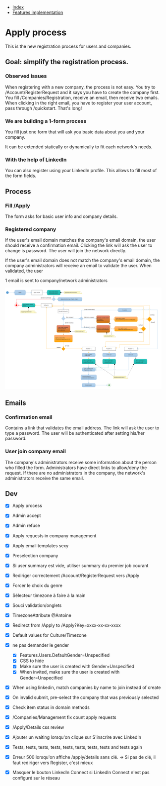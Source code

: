 
* [Index](0000-Index.md)
* [Features implementation](5000-Features-implementation.md)


Apply process
=========================================

This is the new registration process for users and companies.





Goal: simplify the registration process.
-------------------------------------------

### Observed issues

When registering with a new company, the process is not easy. You try to /Account/RegisterRequest and it says you have to create the company first. You fill /Companies/Registration, receive an email, then receive two emails. When clicking in the right email, you have to register your user account, pass through /quickstart. That's long!


### We are building a 1-form process

You fill just one form that will ask you basic data about you and your company.

It can be extended statically or dynamically to fit each network's needs.


### With the help of LinkedIn

You can also register using your LinkedIn profile. This allows to fill most of the form fields.







Process
-------------------------------------------

### Fill /Apply

The form asks for basic user info and company details.


### Registered company

If the user's email domain matches the company's email domain, the user should receive a confirmation email. Clicking the link will ask the user to change is password. The user will join the network directly.

If the user's email domain does not match the company's email domain, the company administrators will receive an email to validate the user. When validated, the user 

1 email is sent to company/network administrators 

![Apply process flow](5001-Apply-process/ApplyProcess.png)


Emails
-------------------------------------------

### Confirmation email

Contains a link that validates the email address.
The link will ask the user to type a password.
The user will be authenticated after setting his/her password.


### User join company email

The company's administrators receive some information about the person who filled the form.
Administrators have direct links to allow/deny the request.
If there are no administrators in the company, the network's administrators receive the same email.






Dev
-------------------------------------------

- [x] Apply process
- [x] Admin accept
- [x] Admin refuse
- [x] Apply requests in company management
- [x] Apply email templates sexy
- [x] Preselection company
- [x] Si user summary est vide, utiliser summary du premier job courant
- [x] Rediriger correctement /Account/RegisterRequest vers /Apply
- [x] Forcer le choix du genre
- [x] Sélecteur timezone à faire à la main
- [x] Souci validation/onglets 
- [x] TimezoneAttribute @Antoine
- [x] Redirect from /Apply to /Apply?Key=xxxx-xx-xx-xxxx
- [x] Default values for Culture/Timezone
- [x] ne pas demander le gender 
    - [x] Features.Users.DefaultGender=Unspecified
    - [x] CSS to hide 
    - [x] Make sure the user is created with Gender=Unspecified 
    - [x] When invited, make sure the user is created with Gender=Unspecified 
- [x] When using linkedin, match companies by name to join instead of create
- [x] On invalid submit, pre-select the company that was previously selected
- [x] Check item status in domain methods
- [x] /Companies/Management fix count apply requests
- [x] /Apply/Details css review
- [x] Ajouter un waiting lorsqu'on clique sur S'inscrire avec LinkedIn
- [x] Tests, tests, tests, tests, tests, tests, tests, tests and tests again
- [x] Erreur 500 lorsqu'on affiche /apply/details sans clé. -> Si pas de clé, il faut rediriger vers Register, c'est mieux
- [x] Masquer le bouton LinkedIn Connect si LinkedIn Connect n'est pas configuré sur le réseau





